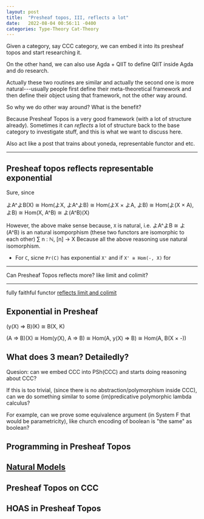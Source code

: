 ```yaml
---
layout: post
title:  "Presheaf topos, III, reflects a lot"
date:   2022-08-04 00:56:11 -0400
categories: Type-Theory Cat-Theory
---
```


Given a category, say CCC category, we can embed it into its presheaf topos and start researching it.

On the other hand, we can also use Agda + QIIT to define QIIT inside Agda and do research. 

Actually these two routines are similar and actually the second one is more natural---usually people first define their meta-theoretical framework and then define their object using that framework, not the other way around.

So why we do other way around? What is the benefit? 


Because Presheaf Topos is a very good framework (with a lot of structure already). Sometimes it can *reflects* a lot of structure back to the base category to investigate stuff, and this is what we want to discuss here.

Also act like a post that trains about yoneda, representable functor and etc.

***

## Presheaf topos reflects representable exponential

Sure, since

よA^よB(X) ≅ Hom(よX, よA^よB)
≅ Hom(よX × よA, よB)
≅ Hom(よ(X × A), よB)
≅ Hom(X, A^B)
≅ よ(A^B)(X)

However, the above make sense because, `X` is natural, i.e.
よA^よB ≅ よ(A^B) is an natural isomporphism (these two functors are isomorphic to each other)
∑ n : ℕ, [n] → X 
Because all the above reasoning use natural isomorphism.


* For `C`, sicne `Pr(C)` has exponential `X'` and if `X' ≅ Hom(-, X)` for


***
Can Presheaf Topos reflects more? like limit and colimit?

***

fully faithful functor [reflects limit and colimit](https://ncatlab.org/nlab/show/full+and+faithful+functor)


## Exponential in Presheaf

(y(X) => B)(K) ≅ B(X, K)

(A => B)(X) ≅ Hom(y(X), A => B)
≅ Hom(A, y(X) => B)
≅ Hom(A, B(X × -))


## What does 3 mean? Detailedly?

Quesion: can we embed CCC into PSh(CCC) and starts doing reasoning about CCC?



If this is too trivial, (since there is no abstraction/polymorphism inside CCC), can we do something similar to some (im)predicative polymorphic lambda calculus?

For example, can we prove some equivalence argument (in System F that would be parametricity), like church encoding of boolean is "the same" as boolean?



## Programming in Presheaf Topos

## [Natural Models](https://arxiv.org/pdf/1406.3219.pdf)

## Presheaf Topos on CCC

## HOAS in Presheaf Topos


